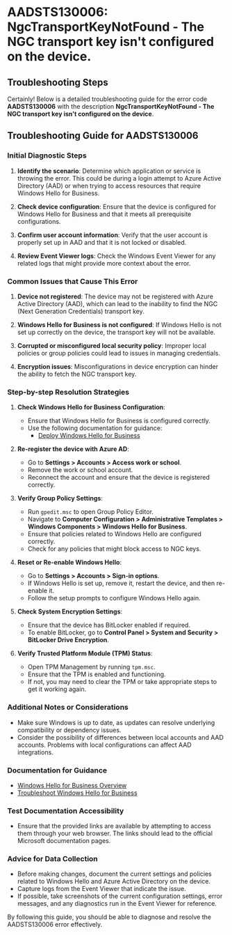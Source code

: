 
# AADSTS130006: NgcTransportKeyNotFound - The NGC transport key isn't configured on the device.


## Troubleshooting Steps
Certainly! Below is a detailed troubleshooting guide for the error code **AADSTS130006** with the description **NgcTransportKeyNotFound - The NGC transport key isn't configured on the device**.

## Troubleshooting Guide for AADSTS130006

### Initial Diagnostic Steps
1. **Identify the scenario**: Determine which application or service is throwing the error. This could be during a login attempt to Azure Active Directory (AAD) or when trying to access resources that require Windows Hello for Business.
   
2. **Check device configuration**: Ensure that the device is configured for Windows Hello for Business and that it meets all prerequisite configurations.

3. **Confirm user account information**: Verify that the user account is properly set up in AAD and that it is not locked or disabled.
   
4. **Review Event Viewer logs**: Check the Windows Event Viewer for any related logs that might provide more context about the error.

### Common Issues that Cause This Error
1. **Device not registered**: The device may not be registered with Azure Active Directory (AAD), which can lead to the inability to find the NGC (Next Generation Credentials) transport key.
  
2. **Windows Hello for Business is not configured**: If Windows Hello is not set up correctly on the device, the transport key will not be available.
   
3. **Corrupted or misconfigured local security policy**: Improper local policies or group policies could lead to issues in managing credentials.

4. **Encryption issues**: Misconfigurations in device encryption can hinder the ability to fetch the NGC transport key.

### Step-by-step Resolution Strategies
1. **Check Windows Hello for Business Configuration**:
   - Ensure that Windows Hello for Business is configured correctly.
   - Use the following documentation for guidance:
     - [Deploy Windows Hello for Business](https://docs.microsoft.com/en-us/windows/security/identity-protection/hello-for-business/hello-overview)
   
2. **Re-register the device with Azure AD**:
   - Go to **Settings > Accounts > Access work or school**.
   - Remove the work or school account.
   - Reconnect the account and ensure that the device is registered correctly.

3. **Verify Group Policy Settings**:
   - Run `gpedit.msc` to open Group Policy Editor.
   - Navigate to **Computer Configuration > Administrative Templates > Windows Components > Windows Hello for Business**.
   - Ensure that policies related to Windows Hello are configured correctly.
   - Check for any policies that might block access to NGC keys.

4. **Reset or Re-enable Windows Hello**:
   - Go to **Settings > Accounts > Sign-in options**.
   - If Windows Hello is set up, remove it, restart the device, and then re-enable it.
   - Follow the setup prompts to configure Windows Hello again.

5. **Check System Encryption Settings**:
   - Ensure that the device has BitLocker enabled if required. 
   - To enable BitLocker, go to **Control Panel > System and Security > BitLocker Drive Encryption**.

6. **Verify Trusted Platform Module (TPM) Status**:
   - Open TPM Management by running `tpm.msc`.
   - Ensure that the TPM is enabled and functioning.
   - If not, you may need to clear the TPM or take appropriate steps to get it working again.

### Additional Notes or Considerations
- Make sure Windows is up to date, as updates can resolve underlying compatibility or dependency issues.
- Consider the possibility of differences between local accounts and AAD accounts. Problems with local configurations can affect AAD integrations.
  
### Documentation for Guidance
- [Windows Hello for Business Overview](https://docs.microsoft.com/en-us/windows/security/identity-protection/hello-for-business/hello-overview)
- [Troubleshoot Windows Hello for Business](https://docs.microsoft.com/en-us/windows/security/identity-protection/hello-for-business/hello-troubleshoot)

### Test Documentation Accessibility
- Ensure that the provided links are available by attempting to access them through your web browser. The links should lead to the official Microsoft documentation pages.

### Advice for Data Collection
- Before making changes, document the current settings and policies related to Windows Hello and Azure Active Directory on the device.
- Capture logs from the Event Viewer that indicate the issue.
- If possible, take screenshots of the current configuration settings, error messages, and any diagnostics run in the Event Viewer for reference.

By following this guide, you should be able to diagnose and resolve the AADSTS130006 error effectively.